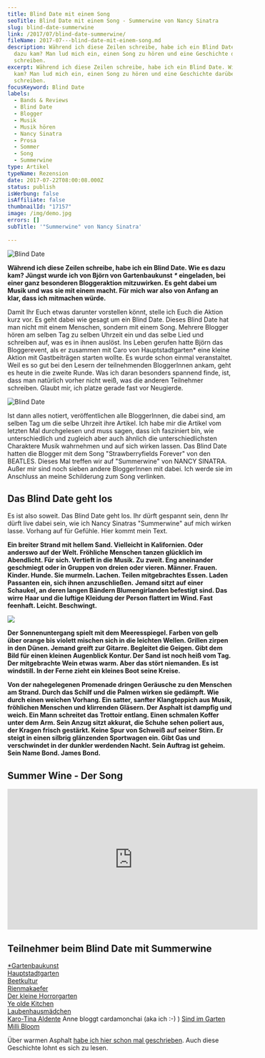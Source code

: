 ```yaml
---
title: Blind Date mit einem Song
seoTitle: Blind Date mit einem Song - Summerwine von Nancy Sinatra
slug: blind-date-summerwine
link: /2017/07/blind-date-summerwine/
fileName: 2017-07---blind-date-mit-einem-song.md
description: Während ich diese Zeilen schreibe, habe ich ein Blind Date. Wie es
  dazu kam? Man lud mich ein, einen Song zu hören und eine Geschichte darüber zu
  schreiben.
excerpt: Während ich diese Zeilen schreibe, habe ich ein Blind Date. Wie es dazu
  kam? Man lud mich ein, einen Song zu hören und eine Geschichte darüber zu
  schreiben.
focusKeyword: Blind Date
labels:
  - Bands & Reviews
  - Blind Date
  - Blogger
  - Musik
  - Musik hören
  - Nancy Sinatra
  - Prosa
  - Sommer
  - Song
  - Summerwine
type: Artikel
typeName: Rezension
date: 2017-07-22T08:00:08.000Z
status: publish
isWerbung: false
isAffiliate: false
thumbnailId: "17157"
image: /img/demo.jpg
errors: []
subTitle: '"Summerwine" von Nancy Sinatra'
  
---
```


![Blind Date](http://cardamonchai.com/wp-content/uploads/2017/07/16153910860_3c6733963e_z-640x480.jpg)

**Während ich diese Zeilen schreibe, habe ich ein Blind Date. Wie es dazu kam?
Jüngst wurde ich von Björn von Gartenbaukunst _\*_ eingeladen, bei einer ganz
besonderen Bloggeraktion mitzuwirken. Es geht dabei um Musik und was sie mit
einem macht. Für mich war also von Anfang an klar, dass ich mitmachen würde.**

Damit Ihr Euch etwas darunter vorstellen könnt, stelle ich Euch die Aktion kurz
vor. Es geht dabei wie gesagt um ein Blind Date. Dieses Blind Date hat man nicht
mit einem Menschen, sondern mit einem Song. Mehrere Blogger hören am selben Tag
zu selben Uhrzeit ein und das selbe Lied und schreiben auf, was es in ihnen
auslöst. Ins Leben gerufen hatte Björn das Bloggerevent, als er zusammen mit
Caro von Hauptstadtgarten\* eine kleine Aktion mit Gastbeiträgen starten wollte.
Es wurde schon einmal veranstaltet. Weil es so gut bei den Lesern der
teilnehmenden BloggerInnen ankam, geht es heute in die zweite Runde. Was ich
daran besonders spannend finde, ist, dass man natürlich vorher nicht weiß, was
die anderen Teilnehmer schreiben. Glaubt mir, ich platze gerade fast vor
Neugierde.

![Blind Date](http://cardamonchai.com/wp-content/uploads/2017/07/16339546391_634f708ef3_z-640x427.jpg)

Ist dann alles notiert, veröffentlichen alle BloggerInnen, die dabei sind, am
selben Tag um die selbe Uhrzeit ihre Artikel. Ich habe mir die Artikel vom
letzten Mal durchgelesen und muss sagen, dass ich fasziniert bin, wie
unterschiedlich und zugleich aber auch ähnlich die unterschiedlichsten
Charaktere Musik wahrnehmen und auf sich wirken lassen. Das Blind Date hatten
die Blogger mit dem Song "Strawberryfields Forever" von den BEATLES. Dieses Mal
treffen wir auf "Summerwine" von NANCY SINATRA. Außer mir sind noch sieben
andere BloggerInnen mit dabei. Ich werde sie im Anschluss an meine Schilderung
zum Song verlinken.

## Das Blind Date geht los

Es ist also soweit. Das Blind Date geht los. Ihr dürft gespannt sein, denn Ihr
dürft live dabei sein, wie ich Nancy Sinatras "Summerwine" auf mich wirken
lasse. Vorhang auf für Gefühle. Hier kommt mein Text.

**Ein breiter Strand mit hellem Sand. Vielleicht in Kalifornien. Oder anderswo
auf der Welt. Fröhliche Menschen tanzen glücklich im Abendlicht. Für sich.
Vertieft in die Musik. Zu zweit. Eng aneinander geschmiegt oder in Gruppen von
dreien oder vieren. Männer. Frauen. Kinder. Hunde. Sie murmeln. Lachen. Teilen
mitgebrachtes Essen. Laden Passanten ein, sich ihnen anzuschließen.** **Jemand
sitzt auf einer Schaukel, an deren langen Bändern Blumengirlanden befestigt
sind. Das wirre Haar und die luftige Kleidung der Person flattert im Wind. Fast
feenhaft. Leicht. Beschwingt.**

![](http://cardamonchai.com/wp-content/uploads/2017/07/16339551251_a0008bf3fa_z-640x427.jpg)

**Der Sonnenuntergang spielt mit dem Meeresspiegel. Farben von gelb über orange
bis violett mischen sich in die leichten Wellen. Grillen zirpen in den Dünen.
Jemand greift zur Gitarre. Begleitet die Geigen. Gibt dem Bild für einen kleinen
Augenblick Kontur. Der Sand ist noch heiß vom Tag. Der mitgebrachte Wein etwas
warm. Aber das stört niemanden. Es ist windstill. In der Ferne zieht ein kleines
Boot seine Kreise.**

**Von der nahegelegenen Promenade dringen Geräusche zu den Menschen am Strand.
Durch das Schilf und die Palmen wirken sie gedämpft. Wie durch einen weichen
Vorhang. Ein satter, sanfter Klangteppich aus Musik, fröhlichen Menschen und
klirrenden Gläsern. Der Asphalt ist dampfig und weich. Ein Mann schreitet das
Trottoir entlang. Einen schmalen Koffer unter dem Arm. Sein Anzug sitzt akkurat,
die Schuhe sehen poliert aus, der Kragen frisch gestärkt. Keine Spur von Schweiß
auf seiner Stirn. Er steigt in einen silbrig glänzenden Sportwagen ein. Gibt Gas
und verschwindet in der dunkler werdenden Nacht. Sein Auftrag ist geheim. Sein
Name Bond. James Bond.**

## Summer Wine - Der Song

<iframe src="https://www.youtube.com/embed/UH800q8qQsg" width="560" height="315" frameborder="0" allowfullscreen="allowfullscreen"></iframe>

## Teilnehmer beim Blind Date mit Summerwine

[\*Gartenbaukunst](https://gartenbaukunst.wordpress.com/)  
[Hauptstadtgarten](https://www.hauptstadtgarten.de/)  
[Beetkultur](https://www.beetkultur.de/)  
[Rienmakaefer](https://rienmakaefer.com/)  
[Der kleine Horrorgarten](http://der-kleine-horror-garten.de/)  
[Ye olde Kitchen](http://yeoldekitchen.com/)  
[Laubenhausmädchen](https://laubenhausmaedchen.wordpress.com/)  
[Karo-Tina Aldente](https://karotinasblog.wordpress.com/) Anne bloggt
cardamonchai (aka ich :-) )
[Sind im Garten](https://sindimgarten.wordpress.com/)  
[Milli Bloom](http://millibloom.com/)

Über warmen Asphalt
[habe ich hier schon mal geschrieben](/2012/03/sonnentraenen/). Auch diese
Geschichte lohnt es sich zu lesen.

  